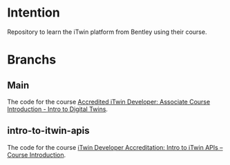 # Intention

Repository to learn the iTwin platform from Bentley using their course.

# Branchs

## Main

The code for the course [Accredited iTwin Developer: Associate Course Introduction - Intro to Digital Twins](https://www.youtube.com/watch?v=BgfbwSNqPlc&list=PL6YCKeNfXXd_dXq4u9vtSFfsP3OTVcL8N&ab_channel=BentleyiTwinPlatform).

## intro-to-itwin-apis

The code for the course [iTwin Developer Accreditation: Intro to iTwin APIs – Course Introduction](https://www.youtube.com/watch?v=F23xOORInks&list=PL6YCKeNfXXd8uLtNWkYkeNWl9njMSBz3O&ab_channel=BentleyiTwinPlatform).
